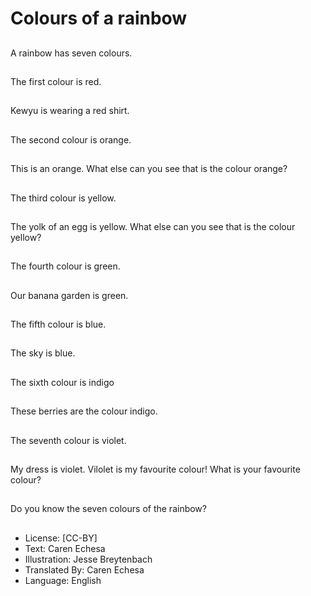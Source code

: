 # Colours of a rainbow

##
A rainbow has
seven colours.

##
The first colour is red.

##
Kewyu is wearing
a red shirt.

##
The second colour is
orange.

##
This is an orange.
What else can you
see that is the
colour orange?

##
The third colour
is yellow.

##
The yolk of an egg
is yellow.
What else can you
see that is the
colour yellow?

##
The fourth colour is
green.

##
Our banana garden
is green.

##
The fifth colour is blue.

##
The sky is blue.

##
The sixth colour is
indigo

##
These berries are the
colour indigo.

##
The seventh colour
is violet.

##
My dress is violet.
Vilolet is my favourite
colour!
What is your favourite
colour?

##
Do you know the seven
colours of the rainbow?

##
* License: [CC-BY]
* Text: Caren Echesa
* Illustration: Jesse Breytenbach
* Translated By: Caren Echesa
* Language: English
